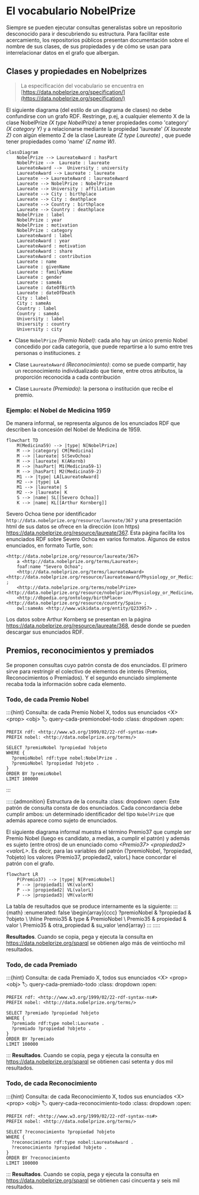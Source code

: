 # El vocabulario NobelPrize

Siempre se pueden ejecutar consultas generalistas sobre un repositorio desconocido para ir descubriendo su estructura. Para facilitar este acercamiento, los repositorios públicos presentan documentación sobre el nombre de sus clases, de sus propiedades y de cómo se usan para interrelacionar datos en el grafo que albergan.

## Clases y propiedades en Nobelprizes

> La especificación del vocabulario se encuentra en [https://data.nobelprize.org/specification/](https://data.nobelprize.org/specification/)

El siguiente diagrama (del estilo de un diagrama de clases) no debe confundirse con un grafo RDF. Restringe, p.ej, a cualquier elemento X de la clase NobelPrize *(X type NobelPrize)* a tener propiedades como 'category' *(X category Y)* y a relacionarse mediante la propiedad 'laureate' *(X laureate Z)* con algún elemento Z de la clase Laureate *(Z type Laureate)* , que puede tener propiedades como 'name' *(Z name W)*.

```mermaid
classDiagram
	NobelPrize --> LaureateAward : hasPart
	NobelPrize -->  Laureate : laureate
	LaureateAward -->  University : university
	LaureateAward --> Laureate : laureate
	Laureate --> LaureateAward : laureateAward
	Laureate --> NobelPrize : NobelPrize
	Laureate --> University : affiliation
	Laureate --> City : birthplace
	Laureate --> City : deathplace
	Laureate --> Country : birthplace
	Laureate --> Country : deathplace
	NobelPrize : label
	NobelPrize : year
	NobelPrize : motivation
	NobelPrize : category
	LaureateAward : label
	LaureateAward : year
	LaureateAward : motivation
	LaureateAward : share
	LaureateAward : contribution
	Laureate : name
	Laureate : givenName
	Laureate : familyName
	Laureate : gender
	Laureate : sameAs
	Laureate : dateOfBirth
	Laureate : dateOfDeath
	City : label
	City : sameAs
	Country : label
	Country : sameAs
	University : label
	University : country
	University : city
```

+ Clase `NobelPrize` _(Premio Nobel)_: cada año hay un único premio Nobel concedido por cada categoría, que puede repartirse a lo sumo entre tres personas o instituciones.
z
+ Clase `LaureateAward` _(Reconocimiento)_: como se puede compartir, hay un reconocimiento individualizado que tiene, entre otros atributos, la proporción reconocida a cada contribución

+ Clase `Laureate` _(Premiado)_: la persona o institución que recibe el premio.

### Ejemplo: el Nobel de Medicina 1959
De manera informal, se representa algunos de los enunciados RDF que describen la concesión del Nobel de Medicina de 1959.

```mermaid
flowchart TD
    M(Medicina59) --> |type| N[NobelPrize]
    M --> |category| CM[Medicina]
    M --> |laureate| S(SevOchoa)
    M --> |laureate| K(AKornb)
    M --> |hasPart| M1(Medicina59-1)
    M --> |hasPart| M2(Medicina59-2)
    M1 --> |type| LA[LaureateAward]
    M2 --> |type| LA
    M1 --> |laureate| S
    M2 --> |laureate| K
    S --> |name| SL[[Severo Ochoa]]
    K --> |name| KL[[Arthur Kornberg]]
```

Severo Ochoa tiene por identificador `http://data.nobelprize.org/resource/laureate/367` y una presentación html de sus datos se ofrece en la dirección (con https) https://data.nobelprize.org/resource/laureate/367. Esta página facilita los enunciados RDF sobre Severo Ochoa en varios formatos. Algunos de estos enunciados, en formato Turtle, son:

```turtle
<http://data.nobelprize.org/resource/laureate/367> 
    a <http://data.nobelprize.org/terms/Laureate>; 
    foaf:name "Severo Ochoa";
    <http://data.nobelprize.org/terms/laureateAward> <http://data.nobelprize.org/resource/laureateaward/Physiology_or_Medicine/1959/367> ;
    <http://data.nobelprize.org/terms/nobelPrize> <http://data.nobelprize.org/resource/nobelprize/Physiology_or_Medicine/1959>;
    <http://dbpedia.org/ontology/birthPlace> <http://data.nobelprize.org/resource/country/Spain> ;
    owl:sameAs <http://www.wikidata.org/entity/Q233957> .

```

Los datos sobre Arthur Kornberg se presentan en la página https://data.nobelprize.org/resource/laureate/368, desde donde se pueden descargar sus enunciados RDF.


## Premios, reconocimientos y premiados
Se proponen consultas cuyo patrón consta de dos enunciados. El primero sirve para restringir el colectivo de elementos de interés (Premios, Reconocimientos o Premiados). Y el segundo enunciado simplemente recaba toda la información sobre cada elemento.

### Todo, de cada Premio Nobel
:::{hint} Consulta: de cada Premio Nobel X, todos sus enunciados \<X\> \<prop\> \<obj\>
:label: query-cada-premionobel-todo
:class: dropdown
:open: 
```SPARQL
PREFIX rdf: <http://www.w3.org/1999/02/22-rdf-syntax-ns#>
PREFIX nobel: <http://data.nobelprize.org/terms/>

SELECT ?premioNobel ?propiedad ?objeto
WHERE {
  ?premioNobel rdf:type nobel:NobelPrize .
  ?premioNobel ?propiedad ?objeto .
}
ORDER BY ?premioNobel
LIMIT 100000
```
:::

:::::{admonition} Estructura de la consulta
:class: dropdown
:open:
Este patrón de consulta consta de dos enunciados. Cada concordancia debe cumplir ambos: un determinado identificador del tipo `NobelPrize` que además aparece como sujeto de enunciados. 

El siguiente diagrama informal muestra el término Premio37 que cumple ser Premio Nobel (luego es candidato, a medias, a cumplir el patrón) y además es sujeto (entre otros) de un enunciado como *\<Premio37\> \<propiedad2\> \<valorL\>*. Es decir, para las variables del patrón (?premioNobel, ?propiedad, ?objeto) los valores (Premio37, propiedad2, valorL) hace concordar el patrón con el grafo.

```mermaid
flowchart LR
	P(Premio37) --> |type| N[PremioNobel]
	P --> |propiedad1| VK(valorK)
	P --> |propiedad2| VL(valorL)
	P --> |propiedad3| VM(valorM)
```
La tabla de resultados que se produce internamente es la siguiente:
:::{math}
:enumerated: false
\begin{array}{ccc}
?premioNobel & ?propiedad & ?objeto \\ \hline
Premio35 & type & PremioNobel \\
Premio35 & propiedad & valor \\
Premio35 & otra\_propiedad & su\_valor
\end{array}
:::
:::::

**Resultados**. Cuando se copia, pega y ejecuta la consulta en https://data.nobelprize.org/sparql se obtienen algo más de veintiocho mil resultados.


### Todo, de cada Premiado

:::{hint} Consulta: de cada Premiado X, todos sus enunciados \<X\> \<prop\> \<obj\>
:label: query-cada-premiado-todo
:class: dropdown
:open: 

```SPARQL
PREFIX rdf: <http://www.w3.org/1999/02/22-rdf-syntax-ns#>
PREFIX nobel: <http://data.nobelprize.org/terms/>

SELECT ?premiado ?propiedad ?objeto
WHERE {
  ?premiado rdf:type nobel:Laureate .
  ?premiado ?propiedad ?objeto .
}
ORDER BY ?premiado
LIMIT 100000
```
:::
**Resultados**. Cuando se copia, pega y ejecuta la consulta en https://data.nobelprize.org/sparql se obtienen casi setenta y dos mil resultados.

### Todo, de cada Reconocimiento
:::{hint} Consulta: de cada Reconocimiento X, todos sus enunciados \<X\> \<prop\> \<obj\>
:label: query-cada-reconocimiento-todo
:class: dropdown
:open: 

```SPARQL
PREFIX rdf: <http://www.w3.org/1999/02/22-rdf-syntax-ns#>
PREFIX nobel: <http://data.nobelprize.org/terms/>

SELECT ?reconocimiento ?propiedad ?objeto
WHERE {
  ?reconocimiento rdf:type nobel:LaureateAward .
  ?reconocimiento ?propiedad ?objeto .
}
ORDER BY ?reconocimiento
LIMIT 100000
```
:::
**Resultados**. Cuando se copia, pega y ejecuta la consulta en https://data.nobelprize.org/sparql se obtienen casi cincuenta y seis mil resultados.

